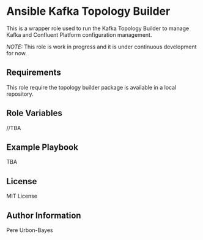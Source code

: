 Ansible Kafka Topology Builder
=========

This is a wrapper role used to run the Kafka Topology Builder to manage Kafka and Confluent Platform configuration management.

*NOTE:* This role is work in progress and it is under continuous development for now.

Requirements
------------
This role require the topology builder package is available in a local repository.

Role Variables
--------------

//TBA

Example Playbook
----------------

TBA

License
-------

MIT License

Author Information
------------------

Pere Urbon-Bayes
